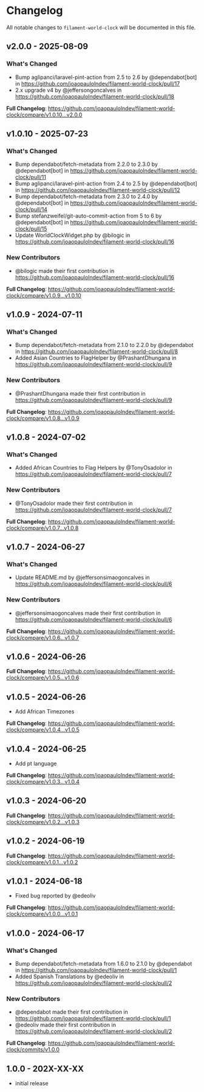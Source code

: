# Changelog

All notable changes to `filament-world-clock` will be documented in this file.

## v2.0.0 - 2025-08-09

### What's Changed

* Bump aglipanci/laravel-pint-action from 2.5 to 2.6 by @dependabot[bot] in https://github.com/joaopaulolndev/filament-world-clock/pull/17
* 2.x upgrade v4 by @jeffersongoncalves in https://github.com/joaopaulolndev/filament-world-clock/pull/18

**Full Changelog**: https://github.com/joaopaulolndev/filament-world-clock/compare/v1.0.10...v2.0.0

## v1.0.10 - 2025-07-23

### What's Changed

* Bump dependabot/fetch-metadata from 2.2.0 to 2.3.0 by @dependabot[bot] in https://github.com/joaopaulolndev/filament-world-clock/pull/11
* Bump aglipanci/laravel-pint-action from 2.4 to 2.5 by @dependabot[bot] in https://github.com/joaopaulolndev/filament-world-clock/pull/12
* Bump dependabot/fetch-metadata from 2.3.0 to 2.4.0 by @dependabot[bot] in https://github.com/joaopaulolndev/filament-world-clock/pull/14
* Bump stefanzweifel/git-auto-commit-action from 5 to 6 by @dependabot[bot] in https://github.com/joaopaulolndev/filament-world-clock/pull/15
* Update WorldClockWidget.php by @bilogic in https://github.com/joaopaulolndev/filament-world-clock/pull/16

### New Contributors

* @bilogic made their first contribution in https://github.com/joaopaulolndev/filament-world-clock/pull/16

**Full Changelog**: https://github.com/joaopaulolndev/filament-world-clock/compare/v1.0.9...v1.0.10

## v1.0.9 - 2024-07-11

### What's Changed

* Bump dependabot/fetch-metadata from 2.1.0 to 2.2.0 by @dependabot in https://github.com/joaopaulolndev/filament-world-clock/pull/8
* Added Asian Countries to FlagHelper  by @PrashantDhungana in https://github.com/joaopaulolndev/filament-world-clock/pull/9

### New Contributors

* @PrashantDhungana made their first contribution in https://github.com/joaopaulolndev/filament-world-clock/pull/9

**Full Changelog**: https://github.com/joaopaulolndev/filament-world-clock/compare/v1.0.8...v1.0.9

## v1.0.8 - 2024-07-02

### What's Changed

* Added African Countries to Flag Helpers by @TonyOsadolor in https://github.com/joaopaulolndev/filament-world-clock/pull/7

### New Contributors

* @TonyOsadolor made their first contribution in https://github.com/joaopaulolndev/filament-world-clock/pull/7

**Full Changelog**: https://github.com/joaopaulolndev/filament-world-clock/compare/v1.0.7...v1.0.8

## v1.0.7 - 2024-06-27

### What's Changed

* Update README.md by @jeffersonsimaogoncalves in https://github.com/joaopaulolndev/filament-world-clock/pull/6

### New Contributors

* @jeffersonsimaogoncalves made their first contribution in https://github.com/joaopaulolndev/filament-world-clock/pull/6

**Full Changelog**: https://github.com/joaopaulolndev/filament-world-clock/compare/v1.0.6...v1.0.7

## v1.0.6 - 2024-06-26

**Full Changelog**: https://github.com/joaopaulolndev/filament-world-clock/compare/v1.0.5...v1.0.6

## v1.0.5 - 2024-06-26

- Add African Timezones

**Full Changelog**: https://github.com/joaopaulolndev/filament-world-clock/compare/v1.0.4...v1.0.5

## v1.0.4 - 2024-06-25

- Add pt language

**Full Changelog**: https://github.com/joaopaulolndev/filament-world-clock/compare/v1.0.3...v1.0.4

## v1.0.3 - 2024-06-20

**Full Changelog**: https://github.com/joaopaulolndev/filament-world-clock/compare/v1.0.2...v1.0.3

## v1.0.2 - 2024-06-19

**Full Changelog**: https://github.com/joaopaulolndev/filament-world-clock/compare/v1.0.1...v1.0.2

## v1.0.1 - 2024-06-18

- Fixed bug reported by @edeoliv

**Full Changelog**: https://github.com/joaopaulolndev/filament-world-clock/compare/v1.0.0...v1.0.1

## v1.0.0 - 2024-06-17

### What's Changed

* Bump dependabot/fetch-metadata from 1.6.0 to 2.1.0 by @dependabot in https://github.com/joaopaulolndev/filament-world-clock/pull/1
* Added Spanish Translations by @edeoliv in https://github.com/joaopaulolndev/filament-world-clock/pull/2

### New Contributors

* @dependabot made their first contribution in https://github.com/joaopaulolndev/filament-world-clock/pull/1
* @edeoliv made their first contribution in https://github.com/joaopaulolndev/filament-world-clock/pull/2

**Full Changelog**: https://github.com/joaopaulolndev/filament-world-clock/commits/v1.0.0

## 1.0.0 - 202X-XX-XX

- initial release
